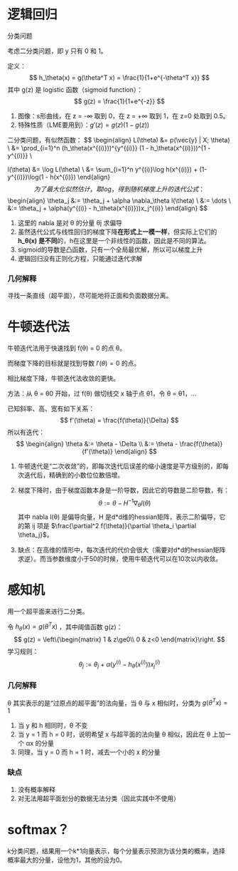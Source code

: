 # 逻辑回归

分类问题

考虑二分类问题，即 y 只有 0 和 1。

定义：
$$
h_\theta(x) = g(\theta^T x) = \frac{1}{1+e^{-\theta^T x}}
$$
其中 g(z) 是 logistic 函数（sigmoid function）：
$$
g(z) = \frac{1}{1+e^{-z}}
$$

1. 图像：s形曲线，在 z = -∞ 取到 0，在 z = +∞ 取到 1，在 z=0 处取到 0.5。
2. 特殊性质（LME要用到）：$g'(z) = g(z)(1 - g(z))$



二分类问题，有似然函数：
$$
\begin{align}
L(\theta) 
&= p(\vec{y} | X; \theta) \\
&= \prod_{i=1}^n (h_\theta(x^{(i)}))^{y^{(i)}} (1 - h_\theta(x^{(i)}))^{1 - y^{(i)}} \\

l(\theta) 
&= \log L(\theta) \\
&= \sum_{i=1}^n y^{(i)}\log h(x^{(i)}) + (1-y^{(i)})\log(1 - h(x^{(i)})
\end{align}
$$
为了最大化似然估计，取log，得到随机梯度上升的迭代公式：
$$
\begin{align}
\theta_j &:= \theta_j + \alpha \nabla_\theta l(\theta) \\
&:= \dots \\
&:= \theta_j + \alpha(y^{(i)} - h_\theta(x^{(i)}))x_j^{(i)}
\end{align}
$$

1. 这里的 nabla 是对 θ 的分量 θj 求偏导
2. 虽然迭代公式与线性回归的梯度下降**在形式上一模一样**，但实际上它们的 **h_θ(x) 是不同**的，h在这里是一个非线性的函数，因此是不同的算法。
3. sigmoid的导数是凸函数，只有一个全局最优解，所以可以梯度上升
4. 逻辑回归没有正则化方程，只能通过迭代求解



### 几何解释

寻找一条直线（超平面），尽可能地将正面和负面数据分离。



# 牛顿迭代法

牛顿迭代法用于快速找到 f(θ) = 0 的点 θ。

而梯度下降的目标就是找到导数 $l'(\theta) = 0$ 的点。

相比梯度下降，牛顿迭代法收敛的更快。



方法：从 θ = θ0 开始，过 f(θ) 做切线交 x 轴于点 θ1，令 θ = θ1，...

已知斜率、高、宽有如下关系：
$$
f'(\theta) = \frac{f(\theta)}{\Delta}
$$
所以有迭代：
$$
\begin{align}
\theta &:= \theta - \Delta \\
&:= \theta - \frac{f(\theta)}{f'(\theta)}
\end{align}
$$

1. 牛顿迭代是“二次收敛”的，即每次迭代后误差的缩小速度是平方级别的，即每次迭代后，精确到的小数位位数倍增。

2. 梯度下降时，由于梯度函数本身是一阶导数，因此它的导数是二阶导数，有：
   $$
   \theta := \theta - H^{-1}\nabla_\theta l(\theta)
   $$
   其中 nabla l(θ) 是偏导向量，H 是d*d维的hessian矩阵，表示二阶偏导，它的第 ij 项是 $\frac{\partial^2 f(\theta)}{\partial \theta_i \partial \theta_j}$。

3. 缺点：在高维的情形中，每次迭代的代价会很大（需要对d*d的hessian矩阵求逆）。而当参数维度小于50的时候，使用牛顿迭代可以在10次以内收敛。





# 感知机

用一个超平面来进行二分类。

令 $h_\theta(x) = g(\theta^Tx)$ ，其中阈值函数 g(z)：
$$
g(z) = \left\{\begin{matrix}
 1 & z\ge0\\
 0 & z<0
\end{matrix}\right.
$$
学习规则：
$$
\theta_j := \theta_j + \alpha(y^{(i)} - h_\theta(x^{(i)}))x_j^{(i)}
$$


### 几何解释

θ 其实表示的是“过原点的超平面”的法向量，当 θ 与 x 相似时，分类为 $g(\theta^Tx) = 1$ 

1. 当 y 和 h 相同时，θ 不变
2. 当 y = 1 而 h = 0 时，说明希望 x 与超平面的法向量 θ 相似，因此在 θ 上加一个 αx 的分量
3. 同理，当 y = 0 而 h = 1 时，减去一个小的 x 的分量



### 缺点

1. 没有概率解释
2. 对无法用超平面划分的数据无法分类（因此实践中不使用）



# softmax？

k分类问题，结果用一个k*1向量表示，每个分量表示预测为该分类的概率，选择概率最大的分量，设他为1，其他的设为0。

